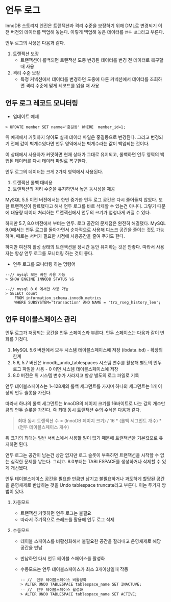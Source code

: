 # 언두 로그

InnoDB 스토리지 엔진은 트랜잭션과 격리 수준을 보장하기 위해 DML로 변경되기 이전 버전의 데이터를 백업해 놓는다. 이렇게 백업해 놓은 데이터를 `언두 로그`라고 부른다.

언두 로그의 사용은 다음과 같다.

1. 트랜잭션 보장
   * 트랜잭션이 롤백되면 트랜잭션 도중 변경된 데이터를 변경 전 데이터로 복구할 때 사용
2. 격리 수준 보장
   * 특정 커넥션에서 데이터를 변경하던 도중에 다른 커넥션에서 데이터를 조회하면 격리 수준에 맞게 레코드를 읽을 때 사용



## 언두 로그 레코드 모니터링

* 업데이트 예제

```mysql
> UPDATE member SET namme='홍길동' WHERE  member_id=1;
```

위 예제에서 커밋하지 않아도 실제 데이터 파일은 홍길동으로 변경된다. 그리고 변경되기 전에 값이 벽계수였다면 언두 영역에서는 벽계수라는 값이 백업되는 것이다. 

이 상태에서 사용자가 커밋하면 현재 상태가 그대로 유지되고, 롤백하면 언두 영역의 백업된 데이터를 다시 데이터 파일로 복구한다.

언두 로그의 데이터는 크게 2가지 영역에서 사용된다.

1. 트랜잭션 롤백 대비용
2. 트랜잭션의 격리 수준을 유지하면서 높은 동시성을 제공

MySQL 5.5 이전 버전에서는 한번 증가한 언두 로그 공간은 다시 줄어들지 않았다. 또한 트랜잭션이 완료됐다고 해서 언두 로그를 바로 삭제할 수 있는건 아니다. 그렇기 때문에 대용량 데이터 처리하는 트랜잭션에서 언두의 크기가 엄청나게 커질 수 있다.

하지만 5.7, 8.0 버전에서 부터는 언두. 로그 공간의 문제점은 완전히 해결됐다. MySQL 8.0에서는 언두 로그를 돌아가면서 순차적으로 사용해 디스크 공간을 줄이는 것도 가능하며, 때로는 서버가 필요한 시점에 사용공간을 줄여 주기도 한다.

하지만 여전히 활성 상태의 트랜잭션을 장시간 동안 유지하는 것은 안좋다. 따라서 사용자는 항상 언두 로그를 모니터링 하는 것이 좋다.

* 언두 로그를 모니터링 하는 명령어

```mysql
--// mysql 모든 버전 사용 가능
> SHOW ENGINE INNODB STATUS \G

--// mysql 8.0 에서만 사용 가능
> SELECT count
	FROM information_schema.innodb_metrics
	WHERE SUBSYSTEM='transaction' AND NAME = 'trx_rseg_history_len';
```



## 언두 테이블스페이스 관리

언두 로그가 저장되는 공간을 언두 스페이스라 부른다. 언두 스페이스는 다음과 같이 변화를 거쳤다.

1. MySQL 5.6 버전에서 모두 시스템 테이블스페이스에 저장 (ibdata.ibd) - 확장의 한계
2. 5.6, 5.7 버전은 innodb_undo_tablespaces 시스템 변수를 활용해 별도의 언두 로그 파일을 사용 - 0 이면 시스템 테이블스페이스에 저장
3. 8.0 버전은 위 시스템 변수가 사라지고 항상 별도의 로그 파일로 기록

언두 테이블스페이스는 1~128개의 롤백 세그먼트를 가지며 하나의 세그먼트는 1개 이상의 언두 슬롯을 가진다.

따라서 하나의 롤백 세그먼트는 InnoDB의 페이지 크기를 16바이트로 나눈 값의 개수만큼의 언두 슬롯을 가진다. 즉 최대 동시 트랜잭션 수의 수식은 다음과 같다.

> 최대 동시 트랜잭션 수 = (InnoDB 페이지 크기) / 16 * (롤백 세그먼트 개수) * (언두 테이블스페이스 개수)

위 크기의 최대는 일반 서비스에서 사용할 일이 없기 때문에 트랜잭션을 기본값으로 유지하면 된다.

언두 로그는 공간이 남는건 상관 없지만 로그 슬롯이 부족하면 트랜잭션을 시작할 수 없는 심각한 문제를 낳는다. 그리고. 8.0부터는 TABLESPACE를 생성하거나 삭제할 수 있게 개선됐다.

언두 테이블스페이스 공간을 필요한 만큼만 남기고 불필요하거나 과도하게 할당된 공간을 운영체제로 반납하는 것을 Undo tablespace truncate라고 부른다. 이는 두가지 방법이 있다.

1. 자동모드

   * 트랜잭션 커밋하면 언두 로그는 불필요
   * 따라서 주기적으로 쓰레드를 활용해 언두 로그 삭제

2. 수동모드

   * 테이블 스페이스를 비활성화해서 불필요한 공간을 잘라내고 운영체제로 해당 공간을 반납

   * 반납하면 다시 언두 테이블 스페이스를 활성화

   * 수동모드는 언두 테이블스페이스가 최소 3개이상일때 작동

     ```mysql
     -- //  언두 테이블스페이스 비활성화
     > ALTER UNDO TABLESPACE tablespace_name SET INACTUVE;
     -- //  언두 테이블스페이스 활성화
     > ALTER UNDO TABLESPACE tablespace_name SET ACTIVE;
     ```

     
